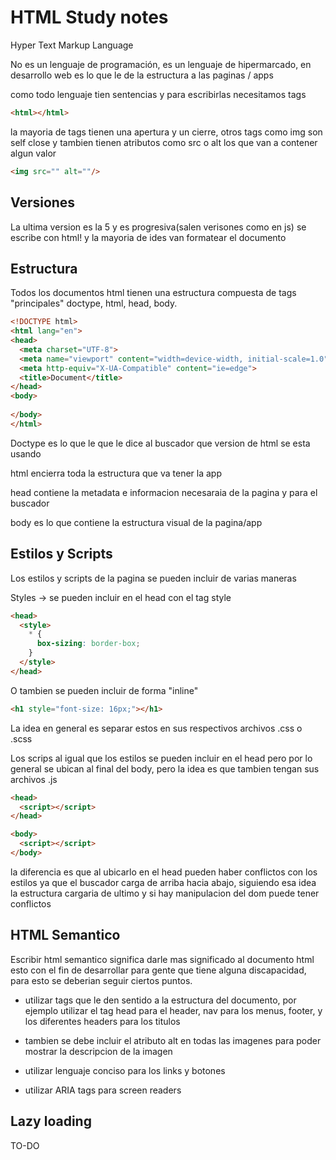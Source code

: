 # HTML Study notes

Hyper Text Markup Language 

No es un lenguaje de programación, es un lenguaje de hipermarcado,
en desarrollo web es lo que le de la estructura a las paginas / apps

como todo lenguaje tien sentencias y para escribirlas necesitamos tags

```html
<html></html>
````

la mayoria de tags tienen una apertura y un cierre, otros tags como img son 
self close y tambien tienen atributos como src o alt los que van a contener 
algun valor

```html
<img src="" alt=""/>
```

## Versiones 

La ultima version es la 5 y es progresiva(salen verisones como en js)
se escribe con html! y la mayoria de ides van formatear el documento

## Estructura

Todos los documentos html tienen una estructura compuesta de tags
"principales" doctype, html, head, body.

```html
<!DOCTYPE html>
<html lang="en">
<head>
  <meta charset="UTF-8">
  <meta name="viewport" content="width=device-width, initial-scale=1.0">
  <meta http-equiv="X-UA-Compatible" content="ie=edge">
  <title>Document</title>
</head>
<body>
  
</body>
</html>
```

Doctype es lo que le que le dice al buscador que version de html se
esta usando

html encierra toda la estructura que va tener la app

head contiene la metadata e informacion necesaraia de la pagina y 
para el buscador

body es lo que contiene la estructura visual de la pagina/app

## Estilos y Scripts

Los estilos y scripts de la pagina se pueden incluir de varias maneras

Styles -> se pueden incluir en el head con el tag style 
```html
<head>
  <style>
    * {
      box-sizing: border-box;
    }
  </style>
</head>
```
O tambien se pueden incluir de forma "inline"
```html
<h1 style="font-size: 16px;"></h1>
```

La idea en general es separar estos en sus respectivos archivos .css o 
.scss

Los scrips al igual que los estilos se pueden incluir en el head pero por 
lo general se ubican al final del body, pero la idea es que tambien tengan
sus archivos .js
```html
<head>
  <script></script>
</head>
```
```html
<body>
  <script></script>
</body>
```

la diferencia es que al ubicarlo en el head pueden haber conflictos con los
estilos ya que el buscador carga de arriba hacia abajo, siguiendo esa idea 
la estructura cargaria de ultimo y si hay manipulacion del dom puede tener
conflictos

## HTML Semantico

Escribir html semantico significa darle mas significado al documento html 
esto con el fin de desarrollar para gente que tiene alguna discapacidad,
para esto se deberian seguir ciertos puntos.

  * utilizar tags que le den sentido a la estructura del documento, 
    por ejemplo utilizar el tag head para el header, nav para los
    menus, footer, y los diferentes headers para los titulos

  * tambien se debe incluir el atributo alt en todas las imagenes
    para poder mostrar la descripcion de la imagen 

  * utilizar lenguaje conciso para los links y botones

  * utilizar ARIA tags para screen readers

## Lazy loading
TO-DO 
